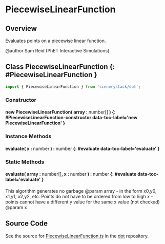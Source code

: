 # PiecewiseLinearFunction

## Overview

Evaluates points on a piecewise linear function.

@author Sam Reid (PhET Interactive Simulations)

## Class PiecewiseLinearFunction {: #PiecewiseLinearFunction }


```js
import { PiecewiseLinearFunction } from 'scenerystack/dot';
```
### Constructor

#### new PiecewiseLinearFunction( array : <span style="font-weight: 400;"><span style="color: hsla(calc(var(--md-hue) + 180deg),80%,40%,1);">number</span>[]</span> ) {: #PiecewiseLinearFunction-constructor data-toc-label='new PiecewiseLinearFunction' }

### Instance Methods

#### evaluate( x : <span style="font-weight: 400;"><span style="color: hsla(calc(var(--md-hue) + 180deg),80%,40%,1);">number</span></span> ) : <span style="font-weight: 400;"><span style="color: hsla(calc(var(--md-hue) + 180deg),80%,40%,1);">number</span></span> {: #evaluate data-toc-label='evaluate' }

### Static Methods

#### evaluate( array : <span style="font-weight: 400;"><span style="color: hsla(calc(var(--md-hue) + 180deg),80%,40%,1);">number</span>[]</span>, x : <span style="font-weight: 400;"><span style="color: hsla(calc(var(--md-hue) + 180deg),80%,40%,1);">number</span></span> ) : <span style="font-weight: 400;"><span style="color: hsla(calc(var(--md-hue) + 180deg),80%,40%,1);">number</span></span> {: #evaluate data-toc-label='evaluate' }

This algorithm generates no garbage
@param array - in the form x0,y0, x1,y1, x2,y2, etc.  Points do not have to be ordered from low to high x
                        - points cannot have a different y value for the same x value (not checked)
@param x



## Source Code

See the source for [PiecewiseLinearFunction.ts](https://github.com/phetsims/dot/blob/main/js/PiecewiseLinearFunction.ts) in the [dot](https://github.com/phetsims/dot) repository.
